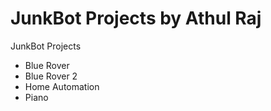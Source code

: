 # JunkBot Projects by Athul Raj
JunkBot Projects
- Blue Rover
- Blue Rover 2
- Home Automation
- Piano